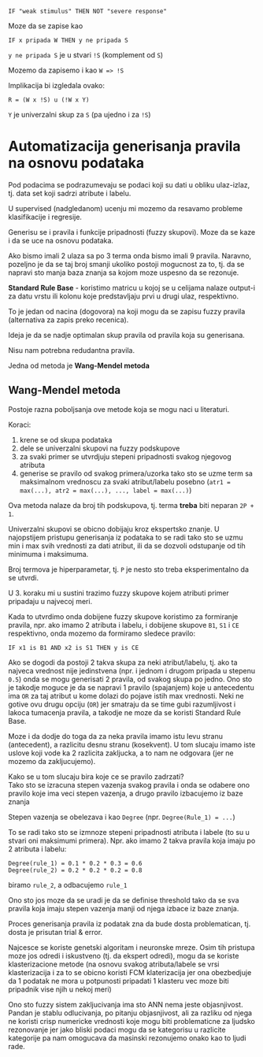  ```
 IF "weak stimulus" THEN NOT "severe response"
 ```
 
Moze da se zapise kao
```
IF x pripada W THEN y ne pripada S
```

`y ne pripada S` je u stvari `!S` (komplement od `S`)

 
Mozemo da zapisemo i kao `W => !S`

Implikacija bi izgledala ovako:
```
R = (W x !S) u (!W x Y)
```

`Y` je univerzalni skup za `S` (pa ujedno i za `!S`)


# Automatizacija generisanja pravila na osnovu podataka

Pod podacima se podrazumevaju se podaci koji su dati u obliku ulaz-izlaz, tj.
data set koji sadrzi atribute i labelu.

U supervised (nadgledanom) ucenju mi mozemo da resavamo probleme 
klasifikacije i regresije.

Generisu se i pravila i funkcije pripadnosti (fuzzy skupovi).
Moze da se kaze i da se uce na osnovu podataka.



Ako bismo imali 2 ulaza sa po 3 terma onda bismo imali 9 pravila.
Naravno, pozeljno je da se taj broj smanji ukoliko postoji mogucnost za to, tj.
da se napravi sto manja baza znanja sa kojom moze uspesno da se rezonuje.

**Standard Rule Base** - koristimo matricu u kojoj se u celijama nalaze
output-i za datu vrstu ili kolonu koje predstavljaju prvi u drugi ulaz, respektivno.

To je jedan od nacina (dogovora) na koji mogu da se zapisu fuzzy pravila
(alternativa za zapis preko recenica).

Ideja je da se nadje optimalan skup pravila od pravila koja su generisana.

Nisu nam potrebna redudantna pravila.

Jedna od metoda je **Wang-Mendel metoda**

## Wang-Mendel metoda

Postoje razna poboljsanja ove metode koja se mogu naci u literaturi.


Koraci:
1. krene se od skupa podataka
2. dele se univerzalni skupovi na fuzzy podskupove
3. za svaki primer se utvrdjuju stepeni pripadnosti svakog njegovog atributa
4. generise se pravilo od svakog primera/uzorka tako sto se uzme term sa maksimalnom vrednoscu 
   za svaki atribut/labelu posebno (`atr1 = max(...), atr2 = max(...), ..., label = max(...)`)

Ova metoda nalaze da broj tih podskupova, tj. terma **treba** biti neparan `2P + 1`.

Univerzalni skupovi se obicno dobijaju kroz ekspertsko znanje. U najopstijem
pristupu generisanja iz podataka to se radi tako sto se uzmu min i max svih
vrednosti za dati atribut, ili da se dozvoli odstupanje od tih minimuma i maksimuma.

Broj termova je hiperparametar, tj. `P` je nesto sto treba eksperimentalno 
da se utvrdi.

U 3. koraku mi u sustini trazimo fuzzy skupove kojem atributi primer pripadaju u najvecoj meri.  

Kada to utvrdimo onda dobijene fuzzy skupove koristimo za formiranje pravila, npr.
ako imamo 2 atributa i labelu, i dobijene skupove `B1`, `S1` i `CE` respektivno, onda
mozemo da formiramo sledece pravilo:
```
IF x1 is B1 AND x2 is S1 THEN y is CE
```

Ako se dogodi da postoji 2 takva skupa za neki atribut/labelu, tj. ako ta najveca vrednost nije 
jedinstvena (npr. i jednom i drugom pripada u stepenu `0.5`) onda se mogu generisati 2 pravila, od svakog
skupa po jedno. Ono sto je takodje moguce je da se napravi 1 pravilo (spajanjem) koje u antecedentu ima
`OR` za taj atribut u kome dolazi do pojave istih max vrednosti. Neki ne gotive ovu drugu opciju (`OR`)
jer smatraju da se time gubi razumljivost i lakoca tumacenja pravila, a takodje ne moze da se
koristi Standard Rule Base.


Moze i da dodje do toga da za neka pravila imamo istu levu stranu (antecedent), a razlicitu
desnu stranu (kosekvent). U tom slucaju imamo iste uslove koji vode ka 2 razlicita zakljucka, a to nam ne 
odgovara (jer ne mozemo da zakljucujemo).

Kako se u tom slucaju bira koje ce se pravilo zadrzati?  
Tako sto se izracuna stepen vazenja svakog pravila i onda se odabere ono pravilo koje ima veci stepen 
vazenja, a drugo pravilo izbacujemo iz baze znanja

Stepen vazenja se obelezava i kao `Degree` (npr. `Degree(Rule_1) = ...`)

To se radi tako sto se izmnoze stepeni pripadnosti atributa i labele (to su u stvari oni maksimumi primera).
Npr. ako imamo 2 takva pravila koja imaju po 2 atributa i labelu:
```
Degree(rule_1) = 0.1 * 0.2 * 0.3 = 0.6
Degree(rule_2) = 0.2 * 0.2 * 0.2 = 0.8
```
biramo `rule_2`, a odbacujemo `rule_1`

Ono sto jos moze da se uradi je da se definise threshold tako da se sva pravila koja imaju stepen vazenja
manji od njega izbace iz baze znanja.


Proces generisanja pravila iz podatak zna da bude dosta problematican, tj. dosta je prisutan trial & error.

Najcesce se koriste genetski algoritam i neuronske mreze. Osim tih pristupa moze jos odredi i iskustveno 
(tj. da ekspert odredi), mogu da se koriste klasterizacione metode (na osnovu svakog atributa/labele se
vrsi klasterizacija i za to se obicno koristi FCM klaterizacija jer ona obezbedjuje da 1 podatak ne mora
u potpunosti pripadati 1 klasteru vec moze biti pripadnik vise njih u nekoj meri)


Ono sto fuzzy sistem zakljucivanja ima sto ANN nema jeste objasnjivost. Pandan je stablu odlucivanja, po
pitanju objasnjivost, ali za razliku od njega ne koristi crisp numericke vrednosti koje mogu biti
problematicne za ljudsko rezonovanje jer jako bliski podaci mogu da se kategorisu u razlicite kategorije
pa nam omogucava da masinski rezonujemo onako kao to ljudi rade.

